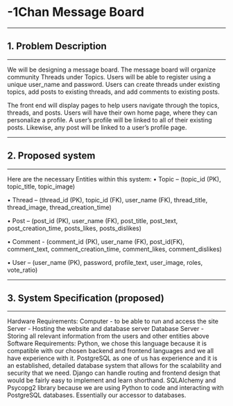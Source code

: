 # -1Chan Message Board



----------------------------------
## 1. Problem Description
----------------------------------
We will be designing a message board. The message board will organize community Threads under Topics. Users will be able to register using a unique user_name and password. Users can create threads under existing topics, add posts to existing threads, and add comments to existing posts. 

The front end will display pages to help users navigate through the topics, threads, and posts. Users will have their own home page, where they can personalize a profile. A user’s profile will be linked to all of their existing posts. Likewise, any post will be linked to a user’s profile page. 


----------------------------------
## 2. Proposed system
----------------------------------
Here are the necessary Entities within this system:
•       Topic – (topic_id (PK), topic_title, topic_image)

•       Thread – (thread_id (PK), topic_id (FK), user_name (FK), thread_title, thread_image,      thread_creation_time)

•       Post – (post_id (PK), user_name  (FK), post_title, post_text, post_creation_time, posts_likes, posts_dislikes)

•    Comment - (comment_id (PK), user_name (FK), post_id(FK), comment_text,      comment_creation_time, comment_likes, comment_dislikes)

•       User – (user_name (PK), password, profile_text, user_image, roles, vote_ratio)

 
----------------------------------
## 3. System Specification (proposed)
----------------------------------
Hardware Requirements:
Computer - to be able to run and access the site
Server - Hosting the website and database server
Database Server - Storing all relevant information from the users and other entities above
Software Requirements: 
Python, we chose this language because it is compatible with our chosen backend and frontend languages and we all have experience with it.
PostgreSQL as one of us has experience and it is an established, detailed database system that allows for the scalability and security that we need. 
Django can handle routing and frontend design that would be fairly easy to implement and learn shorthand. 
SQLAlchemy and Psycopg2 library because we are using Python to code and interacting with PostgreSQL databases. Essentially our accessor to databases. 
